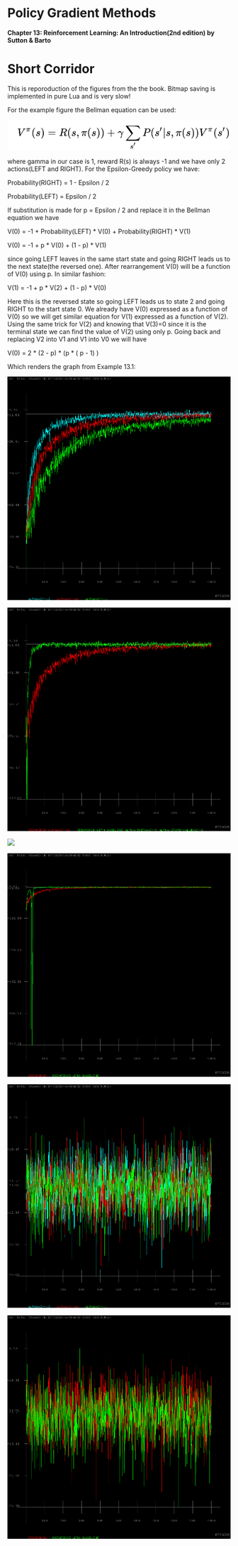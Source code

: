 # Policy Gradient Methods

<b>Chapter 13: Reinforcement Learning: An Introduction(2nd edition) by Sutton &amp; Barto</b>

# Short Corridor

This is reporoduction of the figures from the the book. Bitmap saving is implemented in pure Lua and is very slow!

For the example figure the Bellman equation can be used:

![](BellmanEquation.bmp)

where gamma in our case is 1, reward R(s) is always -1 and we have only 2 actions(LEFT and RIGHT). For the Epsilon-Greedy policy we have:
  
  Probability(RIGHT) = 1 - Epsilon / 2
  
  Probability(LEFT) = Epsilon / 2
  
 If substitution is made for p = Epsilon / 2 and replace it in the Bellman equation we have
 
 V(0) = -1 + Probability(LEFT) * V(0) + Probability(RIGHT) * V(1)
 
 V(0) = -1 + p * V(0) + (1 - p) * V(1)
 
 since going LEFT leaves in the same start state and going RIGHT leads us to the next state(the reversed one). After rearrangement V(0) will be a function of V(0) using p. In similar fashion:
 
 V(1) = -1 + p * V(2) + (1 - p) * V(0)
 
 Here this is the reversed state so going LEFT leads us to state 2 and going RIGHT to the start state 0. We already have V(0) expressed as a function of V(0) so we will get similar equation for V(1) expressed as a function of V(2). Using the same trick for V(2) and knowing that V(3)=0 since it is the terminal state we can find the value of V(2) using only p. Going back and replacing V2 into V1 and V1 into V0 we will have
 
 V(0) = 2 * (2 - p) * (p * ( p - 1) )
 
 Which renders the graph from Example 13.1:


![](ShortCorridor/ShortCorridor_Figure13_1.bmp)

![](ShortCorridor/ShortCorridor_Figure13_2.bmp)

![](ShortCorridor/ShortCorridor_Figure_ActorCritic.bmp)

![](ShortCorridor/ShortCorridor_Figure13_2_Symmetric_SameTarget.bmp)

![](ShortCorridor/Zero_Initial_Thetas_ShortCorridor_Figure13_1.bmp)

![](ShortCorridor/Zero_Initial_Thetas_ShortCorridor_Figure13_2.bmp)
